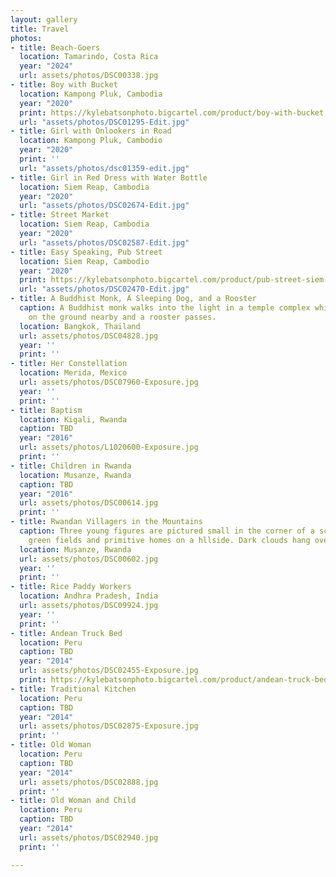 ```yaml
---
layout: gallery
title: Travel
photos:
- title: Beach-Goers
  location: Tamarindo, Costa Rica
  year: "2024"
  url: assets/photos/DSC00338.jpg
- title: Boy with Bucket
  location: Kampong Pluk, Cambodia
  year: "2020"
  print: https://kylebatsonphoto.bigcartel.com/product/boy-with-bucket
  url: "assets/photos/DSC01295-Edit.jpg"
- title: Girl with Onlookers in Road
  location: Kampong Pluk, Cambodio
  year: "2020"
  print: ''
  url: "assets/photos/dsc01359-edit.jpg"
- title: Girl in Red Dress with Water Bottle
  location: Siem Reap, Cambodia
  year: "2020"
  url: "assets/photos/DSC02674-Edit.jpg"
- title: Street Market
  location: Siem Reap, Cambodia
  year: "2020"
  url: "assets/photos/DSC02587-Edit.jpg"
- title: Easy Speaking, Pub Street
  location: Siem Reap, Cambodio
  year: "2020"
  print: https://kylebatsonphoto.bigcartel.com/product/pub-street-siem-reap-cambodi
  url: "assets/photos/DSC02470-Edit.jpg"
- title: A Buddhist Monk, A Sleeping Dog, and a Rooster
  caption: A Buddhist monk walks into the light in a temple complex while a dog sleeps
    on the ground nearby and a rooster passes.
  location: Bangkok, Thailand
  url: assets/photos/DSC04828.jpg
  year: ''
  print: ''
- title: Her Constellation
  location: Merida, Mexico
  url: assets/photos/DSC07960-Exposure.jpg
  year: ''
  print: ''
- title: Baptism
  location: Kigali, Rwanda
  caption: TBD
  year: "2016"
  url: assets/photos/L1020600-Exposure.jpg
  print: ''
- title: Children in Rwanda
  location: Musanze, Rwanda
  caption: TBD
  year: "2016"
  url: assets/photos/DSC00614.jpg
  print: ''
- title: Rwandan Villagers in the Mountains
  caption: Three young figures are pictured small in the corner of a scene amongst
    green fields and primitive homes on a hllside. Dark clouds hang overhead.
  location: Musanze, Rwanda
  url: assets/photos/DSC00602.jpg
  year: ''
  print: ''
- title: Rice Paddy Workers
  location: Andhra Pradesh, India
  url: assets/photos/DSC09924.jpg
  year: ''
  print: ''
- title: Andean Truck Bed
  location: Peru
  caption: TBD
  year: "2014"
  url: assets/photos/DSC02455-Exposure.jpg
  print: https://kylebatsonphoto.bigcartel.com/product/andean-truck-bed
- title: Traditional Kitchen
  location: Peru
  caption: TBD
  year: "2014"
  url: assets/photos/DSC02875-Exposure.jpg
  print: ''
- title: Old Woman
  location: Peru
  caption: TBD
  year: "2014"
  url: assets/photos/DSC02888.jpg
  print: ''
- title: Old Woman and Child
  location: Peru
  caption: TBD
  year: "2014"
  url: assets/photos/DSC02940.jpg
  print: ''

---
```

